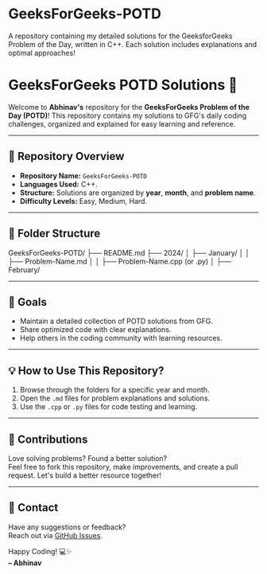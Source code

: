 # GeeksForGeeks-POTD
A repository containing my detailed solutions for the GeeksforGeeks Problem of the Day, written in C++. Each solution includes explanations and optimal approaches!
# GeeksForGeeks POTD Solutions 🚀

Welcome to **Abhinav's** repository for the **GeeksForGeeks Problem of the Day (POTD)**! This repository contains my solutions to GFG's daily coding challenges, organized and explained for easy learning and reference.

---

## 📂 Repository Overview

- **Repository Name:** `GeeksForGeeks-POTD`
- **Languages Used:** C++.
- **Structure:** Solutions are organized by **year**, **month**, and **problem name**.
- **Difficulty Levels:** Easy, Medium, Hard.

---

## 📜 Folder Structure

GeeksForGeeks-POTD/
├── README.md
├── 2024/
│   ├── January/
│   │   ├── Problem-Name.md
│   │   ├── Problem-Name.cpp (or .py)
│   ├── February/



---

## 🎯 Goals

- Maintain a detailed collection of POTD solutions from GFG.
- Share optimized code with clear explanations.
- Help others in the coding community with learning resources.

---

## 💡 How to Use This Repository?

1. Browse through the folders for a specific year and month.
2. Open the `.md` files for problem explanations and solutions.
3. Use the `.cpp` or `.py` files for code testing and learning.

---

## 🤝 Contributions

Love solving problems? Found a better solution?  
Feel free to fork this repository, make improvements, and create a pull request. Let's build a better resource together!

---

## 📧 Contact

Have any suggestions or feedback?  
Reach out via [GitHub Issues](https://github.com/abhinav5-0/GeeksForGeeks-POTD/issues).

Happy Coding! 💻✨  
**– Abhinav**


